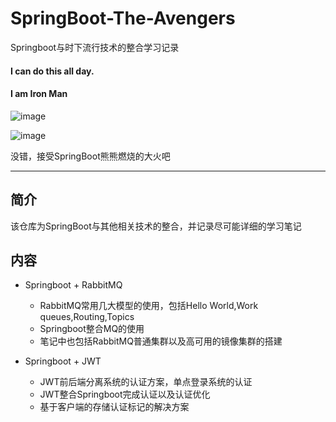 SpringBoot-The-Avengers
======
Springboot与时下流行技术的整合学习记录

####    I can do this all day.
####    I am Iron Man

![image](https://pic4.zhimg.com/80/v2-93f36044d20d3b3c8803474d96c8e1ad_1440w.jpg?source=1940ef5c)

![image](https://pic2.zhimg.com/80/v2-d04ec9628faf75b94ffa7c349d0847dc_1440w.jpg?source=1940ef5c)

  没错，接受SpringBoot熊熊燃烧的大火吧
  
  ---
  
  ## 简介
  该仓库为SpringBoot与其他相关技术的整合，并记录尽可能详细的学习笔记
  
  ## 内容
  * Springboot + RabbitMQ 
      * RabbitMQ常用几大模型的使用，包括Hello World,Work queues,Routing,Topics
      * Springboot整合MQ的使用
      * 笔记中也包括RabbitMQ普通集群以及高可用的镜像集群的搭建
  
  * Springboot + JWT
      * JWT前后端分离系统的认证方案，单点登录系统的认证
      * JWT整合Springboot完成认证以及认证优化
      * 基于客户端的存储认证标记的解决方案
  
